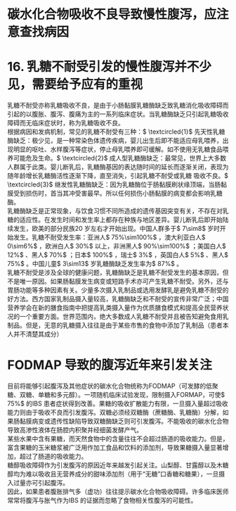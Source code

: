 # 碳水化合物吸收不良导致慢性腹泻，应注意查找病因  
# 16. 乳糖不耐受引发的慢性腹泻并不少见，需要给予应有的重视  
乳糖不耐受亦称乳糖吸收不良，是由于小肠黏膜乳糖酶缺乏致乳糖消化吸收障碍而引起的以腹胀、腹泻、腹痛为主的一系列临床症状。当乳糖酶缺乏只引起乳糖吸收障碍而无临床症状时，称为乳糖吸收不良。  
根据病因和发病机制，常见的乳糖不耐受有三种：$ \textcircled{1}$    先天性乳糖酶缺乏：极少见，是一种常染色体遗传疾病，婴儿出生后即不能适应母乳喂养，出现明显的呕吐、水样腹泻等症状，停止母乳喂养即可缓解。如不使用无乳糖食品喂养可能危及生命。$ \textcircled{2}$    成人型乳糖酶缺乏：最常见，世界上大多数人群属于此类。婴儿断乳后，乳糖酶基因的表达随时间的延长而逐渐关闭，表现为随年龄增长乳糖酶活性逐渐下降，直至消失，引起乳糖不耐受或乳糖 吸收不良。$ \textcircled{3}$    继发性乳糖酶缺乏：因为乳糖酶位于肠黏膜刷状缘顶端，当肠黏膜受到损伤时，首当其冲受害最早。所以任何损伤小肠黏膜的病变都会影响乳糖酶。  
乳糖酶缺乏是正常现象，与饮食习惯不同所造成的遗传基因突变有关，不存在对乳糖的适应性。在发生时间和发生率上都存在种族与地区差异。婴儿断乳后即开始陆续发生，欧美的部分民族20 岁左右才开始出现。中国人群多于$ 7\sim8$  岁时开始发生。乳糖不耐受发生率：亚洲人$ 75\%\sim100\%$ ，澳大利亚白人$ 0\sim6\%$ ，欧洲白人$ 30\%$  以上，非洲黑人$ 90\%\sim100\%$ ；美国白人$ 12\%$ 、黑人$ 70\%$ ；日本$ 100\%$ ，瑞士$ 3\%$ ，英国白人$ 5\%$ 、黑人$ 75\%$ 。中国儿童$ 3\sim13$  岁乳糖酶缺乏发生率为$ 87\%$ 。  
乳糖不耐受是涉及全球的健康问题，乳糖酶缺乏是乳糖不耐受发生的基本原因，但不是唯一原因。如果肠黏膜发生病变或短路手术亦可产生乳糖不耐受。另外，还与胃肠功能等多种因素有关。少量多次摄入乳制品或选用发酵乳是避免乳糖不耐受的好方法。西方国家乳制品摄入量较高，乳糖酶缺乏和不耐受的宣传非常广泛；中国营养学会在新的膳食指南中把提高乳类摄入量作为优质膳食模式和提高全民营养状况的一个重要方面。世界范围内，绝大多数成人乳糖不耐受并且被告知避免食用乳制品。但是，无意的乳糖摄入往往是由于某些市售的食物中添加了乳制品（患者本人并不清楚其成分）  
#   FODMAP 导致的腹泻近年来引发关注  
目前将能够引起腹泻及其他症状的碳水化合物统称为FODMAP（可发酵的低聚糖、双糖、单糖和多元醇）。一项随机临床试验发现，限制摄入FORMAP，可使$ 75\%$  的IBS 患者症状得到改善。果糖的吸收扩散能力有限，一旦摄入量超过吸收能力则由于吸收不良而引发腹泻。双糖必须经双糖酶（蔗糖酶、乳糖酶）分解，如果肠黏膜病变或遗传性缺陷导致双糖酶缺乏则可引发腹泻。不能吸收的碳水化合物导致高渗性液体在肠腔内积聚并经细菌发酵产气。  
某些水果中含有果糖，而天然食物中的含量往往不会超过肠道的吸收能力。但是，富含果糖的玉米糖浆被广泛用作加工食品和饮料的添加剂，导致果糖摄入量显著增加，超过了肠道的吸收能力。  
糖醇吸收障碍作为引发腹泻的原因近年来越发引起关注。山梨醇、甘露醇以及木糖醇均为难以吸收且无营养成分的甜味添加剂（用于“无糖”口香糖和糖果），一旦摄入过量亦可引起腹泻。  
因此，如果患者腹胀排气多（虚功）往往提示碳水化合物吸收障碍。许多临床医师常常将腹泻与胀气作为IBS 的证据而忽略了食物相关性腹泻的可能性。  